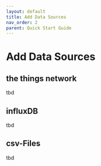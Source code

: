 ```yaml
---
layout: default
title: Add Data Sources
nav_order: 2
parent: Quick Start Guide
---
```


# Add Data Sources
## the things network
tbd

## influxDB
tbd

## csv-Files
tbd

